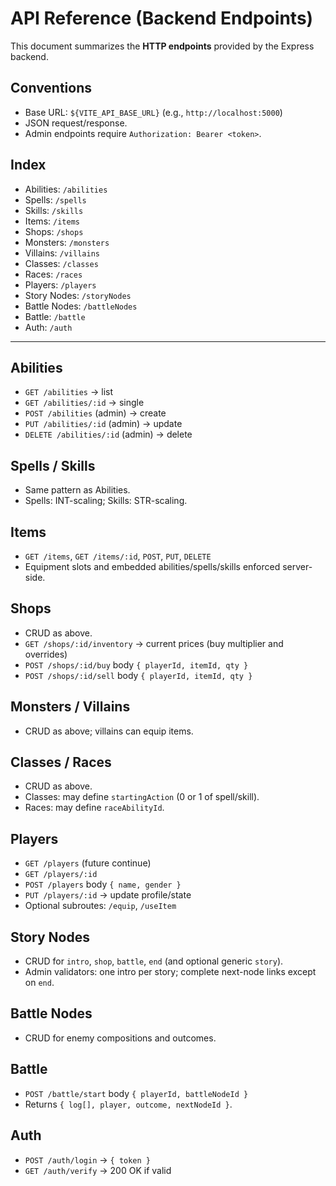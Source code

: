 # API Reference (Backend Endpoints)

This document summarizes the **HTTP endpoints** provided by the Express backend.

## Conventions
- Base URL: `${VITE_API_BASE_URL}` (e.g., `http://localhost:5000`)
- JSON request/response.
- Admin endpoints require `Authorization: Bearer <token>`.

## Index
- Abilities: `/abilities`
- Spells: `/spells`
- Skills: `/skills`
- Items: `/items`
- Shops: `/shops`
- Monsters: `/monsters`
- Villains: `/villains`
- Classes: `/classes`
- Races: `/races`
- Players: `/players`
- Story Nodes: `/storyNodes`
- Battle Nodes: `/battleNodes`
- Battle: `/battle`
- Auth: `/auth`

---

## Abilities
- `GET /abilities` → list
- `GET /abilities/:id` → single
- `POST /abilities` (admin) → create
- `PUT /abilities/:id` (admin) → update
- `DELETE /abilities/:id` (admin) → delete

## Spells / Skills
- Same pattern as Abilities.
- Spells: INT-scaling; Skills: STR-scaling.

## Items
- `GET /items`, `GET /items/:id`, `POST`, `PUT`, `DELETE`
- Equipment slots and embedded abilities/spells/skills enforced server-side.

## Shops
- CRUD as above.
- `GET /shops/:id/inventory` → current prices (buy multiplier and overrides)
- `POST /shops/:id/buy` body `{ playerId, itemId, qty }`
- `POST /shops/:id/sell` body `{ playerId, itemId, qty }`

## Monsters / Villains
- CRUD as above; villains can equip items.

## Classes / Races
- CRUD as above.
- Classes: may define `startingAction` (0 or 1 of spell/skill).
- Races: may define `raceAbilityId`.

## Players
- `GET /players` (future continue)
- `GET /players/:id`
- `POST /players` body `{ name, gender }`
- `PUT /players/:id` → update profile/state
- Optional subroutes: `/equip`, `/useItem`

## Story Nodes
- CRUD for `intro`, `shop`, `battle`, `end` (and optional generic `story`).
- Admin validators: one intro per story; complete next-node links except on `end`.

## Battle Nodes
- CRUD for enemy compositions and outcomes.

## Battle
- `POST /battle/start` body `{ playerId, battleNodeId }`
- Returns `{ log[], player, outcome, nextNodeId }`.

## Auth
- `POST /auth/login` → `{ token }`
- `GET /auth/verify` → 200 OK if valid
